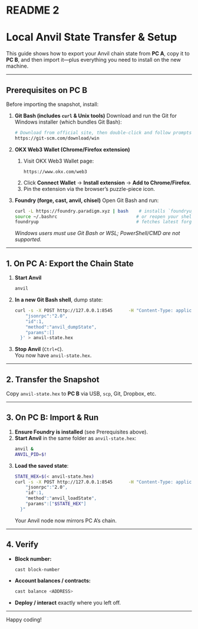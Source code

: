 # README 2
# Local Anvil State Transfer & Setup

This guide shows how to export your Anvil chain state from **PC A**, copy it to **PC B**, and then import it—plus everything you need to install on the new machine.

---

## Prerequisites on PC B

Before importing the snapshot, install:

1. **Git Bash (includes `curl` & Unix tools)**
   Download and run the Git for Windows installer (which bundles Git Bash):
   ```bash
   # Download from official site, then double-click and follow prompts:
   https://git-scm.com/download/win
   ```

2. **OKX Web3 Wallet (Chrome/Firefox extension)**
   1. Visit OKX Web3 Wallet page:
      ```text
      https://www.okx.com/web3
      ```
   2. Click **Connect Wallet** → **Install extension** → **Add to Chrome/Firefox**.
   3. Pin the extension via the browser’s puzzle-piece icon.

3. **Foundry (forge, cast, anvil, chisel)**
   Open Git Bash and run:
   ```bash
   curl -L https://foundry.paradigm.xyz | bash    # installs `foundryup`
   source ~/.bashrc                              # or reopen your shell
   foundryup                                     # fetches latest forge, anvil, cast…
   ```
   *Windows users must use Git Bash or WSL; PowerShell/CMD are not supported.*

---

## 1. On PC A: Export the Chain State

1. **Start Anvil**
   ```bash
   anvil
   ```
2. **In a new Git Bash shell**, dump state:
   ```bash
   curl -s -X POST http://127.0.0.1:8545      -H "Content-Type: application/json"      --data '{
       "jsonrpc":"2.0",
       "id":1,
       "method":"anvil_dumpState",
       "params":[]
     }' > anvil-state.hex
   ```
3. **Stop Anvil** (`Ctrl+C`).  
   You now have `anvil-state.hex`.

---

## 2. Transfer the Snapshot

Copy `anvil-state.hex` to **PC B** via USB, `scp`, Git, Dropbox, etc.

---

## 3. On PC B: Import & Run

1. **Ensure Foundry is installed** (see Prerequisites above).
2. **Start Anvil** in the same folder as `anvil-state.hex`:
   ```bash
   anvil &
   ANVIL_PID=$!
   ```
3. **Load the saved state**:
   ```bash
   STATE_HEX=$(< anvil-state.hex)
   curl -s -X POST http://127.0.0.1:8545      -H "Content-Type: application/json"      --data "{
       "jsonrpc":"2.0",
       "id":1,
       "method":"anvil_loadState",
       "params":["$STATE_HEX"]
     }"
   ```
   Your Anvil node now mirrors PC A’s chain.

---

## 4. Verify

- **Block number:**
  ```bash
  cast block-number
  ```
- **Account balances / contracts:**
  ```bash
  cast balance <ADDRESS>
  ```
- **Deploy / interact** exactly where you left off.

---

Happy coding!
